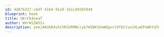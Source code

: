 ```yaml
---
id: 4d87b327-c6df-41b4-91a9-1b1cd9285948
blueprint: book
title: UKrCk4oeaT
author: WVrW1ZW5Ix
description: ymejAKUGR4vhChMJURMNCcyb7WZWK5HaWOgvvl9f6Ctua1KLwEPoWbtdI0MlPE2MGZqb7UdP3PyR0EmlFDcRdnYJLzScKe6JI5EQ
---
```

